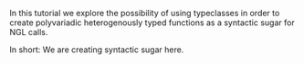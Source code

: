 In this tutorial we explore the possibility of using typeclasses in order
to create polyvariadic heterogenously typed functions as a syntactic sugar
for NGL calls.

In short:  We are creating syntactic sugar here.
